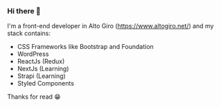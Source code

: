 ### Hi there 👋

I'm a front-end developer in Alto Giro (https://www.altogiro.net/) and my stack contains:
- CSS Frameworks like Bootstrap and Foundation
- WordPress
- ReactJs (Redux)
- NextJs (Learning)
- Strapi (Learning)
- Styled Components

Thanks for read :grin:


<!--
**walterjaworski/walterjaworski** is a ✨ _special_ ✨ repository because its `README.md` (this file) appears on your GitHub profile.

Here are some ideas to get you started:

- 🔭 I’m currently working on ...
- 🌱 I’m currently learning ...
- 👯 I’m looking to collaborate on ...
- 🤔 I’m looking for help with ...
- 💬 Ask me about ...
- 📫 How to reach me: ...
- 😄 Pronouns: ...
- ⚡ Fun fact: ...
- apenas um teste pra verificar push and pull
-->

